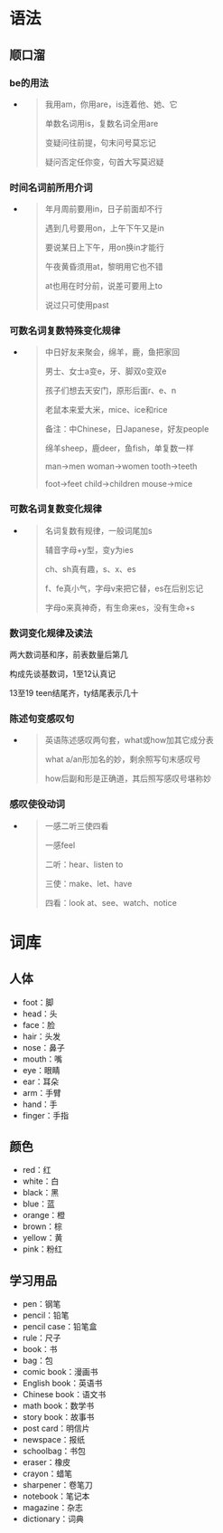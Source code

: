 # 语法 

## 顺口溜 

### be的用法

- > 我用am，你用are，is连着他、她、它
  >
  > 单数名词用is，复数名词全用are
  >
  > 变疑问往前提，句末问号莫忘记
  >
  > 疑问否定任你变，句首大写莫迟疑

### 时间名词前所用介词 

- > 年月周前要用in，日子前面却不行
  >
  > 遇到几号要用on，上午下午又是in
  >
  > 要说某日上下午，用on换in才能行
  >
  > 午夜黄昏须用at，黎明用它也不错
  >
  > at也用在时分前，说差可要用上to
  >
  > 说过只可使用past

### 可数名词复数特殊变化规律 

- > 中日好友来聚会，绵羊，鹿，鱼把家回
  >
  > 男士、女士a变e，牙、脚双o变双e
  >
  > 孩子们想去天安门，原形后面r、e、n
  >
  > 老鼠本来爱大米，mice、ice和rice
  >
  > 备注：中Chinese，日Japanese，好友people
  >
  > 绵羊sheep，鹿deer，鱼fish，单复数一样
  >
  > man->men	woman->women	tooth->teeth
  >
  > foot->feet	child->children	mouse->mice
  >
  > 

### 可数名词复数变化规律 

- > 名词复数有规律，一般词尾加s
  >
  > 辅音字母+y型，变y为ies
  >
  > ch、sh真有趣，s、x、es
  >
  > f、fe真小气，字母v来把它替，es在后别忘记
  >
  > 字母o来真神奇，有生命来es，没有生命+s

### 数词变化规律及读法 

两大数词基和序，前表数量后第几

构成先谈基数词，1至12认真记

13至19 teen结尾齐，ty结尾表示几十

### 陈述句变感叹句 

- > 英语陈述感叹两句套，what或how加其它成分表
  >
  > what a/an形加名的妙，剩余照写句末感叹号
  >
  > how后副和形是正确道，其后照写感叹号堪称妙

### 感叹使役动词

- > 一感二听三使四看
  >
  > 一感feel
  >
  > 二听：hear、listen to
  >
  > 三使：make、let、have
  >
  > 四看：look at、see、watch、notice

# 词库

## 人体

- foot：脚
- head：头
- face：脸
- hair：头发
- nose：鼻子
- mouth：嘴
- eye：眼睛
- ear：耳朵
- arm：手臂
- hand：手
- finger：手指

## 颜色 

- red：红
- white：白
- black：黑
- blue：蓝
- orange：橙
- brown：棕
- yellow：黄
- pink：粉红

## 学习用品 

- pen：钢笔
- pencil：铅笔
- pencil case：铅笔盒
- rule：尺子
- book：书
- bag：包
- comic book：漫画书
- English book：英语书
- Chinese book：语文书
- math book：数学书
- story book：故事书
- post card：明信片
- newspace：报纸
- schoolbag：书包
- eraser：橡皮
- crayon：蜡笔
- sharpener：卷笔刀
- notebook：笔记本
- magazine：杂志
- dictionary：词典